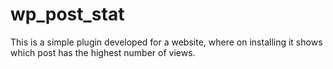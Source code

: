 # wp_post_stat
This is a simple plugin developed for a website, where on installing it shows which post has the highest number of views.
